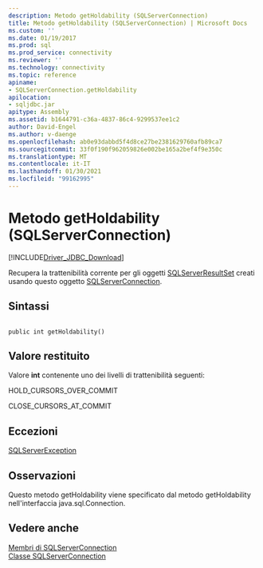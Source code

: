 ```yaml
---
description: Metodo getHoldability (SQLServerConnection)
title: Metodo getHoldability (SQLServerConnection) | Microsoft Docs
ms.custom: ''
ms.date: 01/19/2017
ms.prod: sql
ms.prod_service: connectivity
ms.reviewer: ''
ms.technology: connectivity
ms.topic: reference
apiname:
- SQLServerConnection.getHoldability
apilocation:
- sqljdbc.jar
apitype: Assembly
ms.assetid: b1644791-c36a-4837-86c4-9299537ee1c2
author: David-Engel
ms.author: v-daenge
ms.openlocfilehash: ab0e93dabbd5f4d8ce27be2381629760afb89ca7
ms.sourcegitcommit: 33f0f190f962059826e002be165a2bef4f9e350c
ms.translationtype: MT
ms.contentlocale: it-IT
ms.lasthandoff: 01/30/2021
ms.locfileid: "99162995"
---
```

# <a name="getholdability-method-sqlserverconnection"></a>Metodo getHoldability (SQLServerConnection)
[!INCLUDE[Driver_JDBC_Download](../../../includes/driver_jdbc_download.md)]

  Recupera la trattenibilità corrente per gli oggetti [SQLServerResultSet](../../../connect/jdbc/reference/sqlserverresultset-class.md) creati usando questo oggetto [SQLServerConnection](../../../connect/jdbc/reference/sqlserverconnection-class.md).  
  
## <a name="syntax"></a>Sintassi  
  
```  
  
public int getHoldability()  
```  
  
## <a name="return-value"></a>Valore restituito  
 Valore **int** contenente uno dei livelli di trattenibilità seguenti:  
  
 HOLD_CURSORS_OVER_COMMIT  
  
 CLOSE_CURSORS_AT_COMMIT  
  
## <a name="exceptions"></a>Eccezioni  
 [SQLServerException](../../../connect/jdbc/reference/sqlserverexception-class.md)  
  
## <a name="remarks"></a>Osservazioni  
 Questo metodo getHoldability viene specificato dal metodo getHoldability nell'interfaccia java.sql.Connection.  
  
## <a name="see-also"></a>Vedere anche  
 [Membri di SQLServerConnection](../../../connect/jdbc/reference/sqlserverconnection-members.md)   
 [Classe SQLServerConnection](../../../connect/jdbc/reference/sqlserverconnection-class.md)  
  
  
